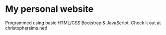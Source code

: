 # My personal website
Programmed using basic HTML/CSS Bootstrap & JavaScript. Check it out at christophersims.net!
